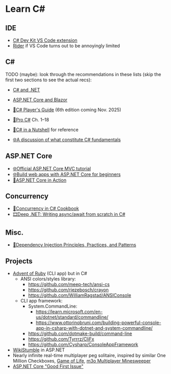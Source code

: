# Learn C#

## IDE

- [C# Dev Kit VS Code extension](https://marketplace.visualstudio.com/items?itemName=ms-dotnettools.csdevkit)
- [Rider](https://www.jetbrains.com/rider/download) if VS Code turns out to be annoyingly limited

## C#

TODO (maybe): look through the recommendations in these lists (skip the first two sections to see the actual recs):

- [C# and .NET](https://kerrick.blog/articles/2025/25-books-csharp-dotnet-front-matter/)
- [ASP.NET Core and Blazor](https://kerrick.blog/articles/2025/24-books-asp-net-blazor-front-matter/)

- [📕C# Player's Guide](https://csharpplayersguide.com/) (6th edition coming Nov. 2025)
- [📕Pro C#](https://www.amazon.com/Pro-NET-Foundational-Principles-Programming/dp/1484278682) Ch. 1–18
- [📕C# in a Nutshell](https://www.albahari.com/nutshell) for reference
- [🌐A discussion of what constitute C# fundamentals](https://www.reddit.com/r/csharp/comments/1kcwlha/am_i_missing_the_fundamentals)

## ASP.NET Core

- [🌐Official ASP.NET Core MVC tutorial](https://learn.microsoft.com/en-us/aspnet/core/tutorials/first-mvc-app/start-mvc?tabs=visual-studio-code)
- [🌐Build web apps with ASP.NET Core for beginners](https://learn.microsoft.com/en-us/training/paths/aspnet-core-web-app/)
- [📕ASP.NET Core in Action](https://www.manning.com/books/asp-net-core-in-action-third-edition)

## Concurrency

- [📕Concurrency in C# Cookbook](https://stephencleary.com/book)
- [🎞️Deep .NET: Writing async/await from scratch in C#](https://youtu.be/R-z2Hv-7nxk?si=b7MALNRGnUWa32w9)

## Misc.

- [📕Dependency Injection Principles, Practices, and Patterns](https://www.manning.com/books/dependency-injection-principles-practices-patterns)

## Projects

- [Advent of Ruby](https://github.com/fpsvogel/advent_of_ruby) (CLI app) but in C#
  - ANSI colors/styles library:
    - https://github.com/meep-tech/ansi-cs
    - https://github.com/riezebosch/crayon
    - https://github.com/WilliamRagstad/ANSIConsole
  - CLI app framework:
    - System.CommandLine:
      - https://learn.microsoft.com/en-us/dotnet/standard/commandline/
      - https://www.ottorinobruni.com/building-powerful-console-app-in-csharp-with-dotnet-and-system-commandline/
    - https://github.com/dotmake-build/command-line
    - https://github.com/Tyrrrz/CliFx
    - https://github.com/Cysharp/ConsoleAppFramework
- [WikiStumble](https://github.com/fpsvogel/wiki-stumble) in ASP.NET
- Nearly infinite real-time multiplayer peg solitaire, inspired by similar One Million Checkboxes, [Game of Life](https://andersmurphy.com/2025/04/07/clojure-realtime-collaborative-web-apps-without-clojurescript.html), [m3o Multiplayer Minesweeper](https://m3o.xyz/)
- [ASP.NET Core "Good First Issue"](https://github.com/dotnet/aspnetcore/issues?q=sort%3Aupdated-desc%20is%3Aissue%20is%3Aopen%20label%3A%22good%20first%20issue%22)
